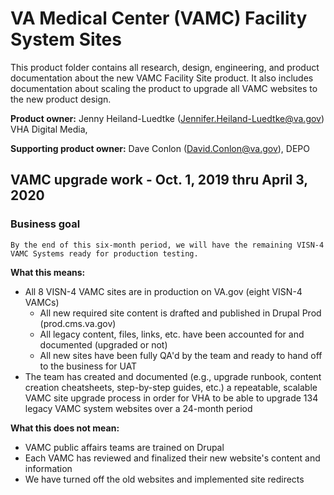 # VA Medical Center (VAMC) Facility System Sites

This product folder contains all research, design, engineering, and product documentation about the new VAMC Facility Site product. It also includes documentation about scaling the product to upgrade all VAMC websites to the new product design.

**Product owner:** Jenny Heiland-Luedtke (Jennifer.Heiland-Luedtke@va.gov) VHA Digital Media, 

**Supporting product owner:** Dave Conlon (David.Conlon@va.gov), DEPO

## VAMC upgrade work - Oct. 1, 2019 thru April 3, 2020

### Business goal
`By the end of this six-month period, we will have the remaining VISN-4 VAMC Systems ready for production testing.`

**What this means:**
- All 8 VISN-4 VAMC sites are in production on VA.gov (eight VISN-4 VAMCs)
  - All new required site content is drafted and published in Drupal Prod (prod.cms.va.gov)
  - All legacy content, files, links, etc. have been accounted for and documented (upgraded or not)
  - All new sites have been fully QA'd by the team and ready to hand off to the business for UAT
- The team has created and documented (e.g., upgrade runbook, content creation cheatsheets, step-by-step guides, etc.) a repeatable, scalable VAMC site upgrade process in order for VHA to be able to upgrade 134 legacy VAMC system websites over a 24-month period

**What this does not mean:**
- VAMC public affairs teams are trained on Drupal
- Each VAMC has reviewed and finalized their new website's content and information
- We have turned off the old websites and implemented site redirects
